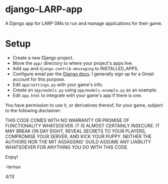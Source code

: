 django-LARP-app
===============

A Django app for LARP GMs to run and manage applications for their game.

# Setup

 * Create a new Django project.
 * Move the `app/` directory to where your project's apps live.  
 * Add `app` and `django.contrib.messaging` to INSTALLED_APPS.
 * Configure email per the [Django docs](https://docs.djangoproject.com/en/dev/topics/email/). I generally sign up for a Gmail account for this purpose.
 * Edit `app/settings.py` with your game's info.
 * Create an `app/models.py` using `app/models.example.py` as an example.
 * Edit `app.html` to integrate with your game's app if there is one.

You have permission to use it, or derivatives thereof, for your game, subject to the following disclaimer:

THIS CODE COMES WITH NO WARRANTY OR PROMISE OF FUNCTIONALITY WHATSOEVER. IT IS ALMOST CERTAINLY INSECURE. IT MAY BREAK ON DAY EIGHT, REVEAL SECRETS TO YOUR PLAYERS, COMPROMISE YOUR SERVER, AND KICK YOUR PUPPY. NEITHER THE AUTHORS NOR THE MIT ASSASSINS' GUILD ASSUME ANY LIABILITY WHATSOEVER FOR ANYTHING YOU DO WITH THIS CODE.

Enjoy!

-ternus

4/13